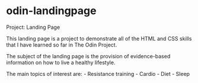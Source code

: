 # odin-landingpage

Project: Landing Page

This landing page is a project to demonstrate all of the HTML and CSS skills that I have learned so far in The Odin Project.

The subject of the landing page is the provision of evidence-based information on how to live a healthy lifestyle.

The main topics of interest are:
    - Resistance training
    - Cardio
    - Diet
    - Sleep